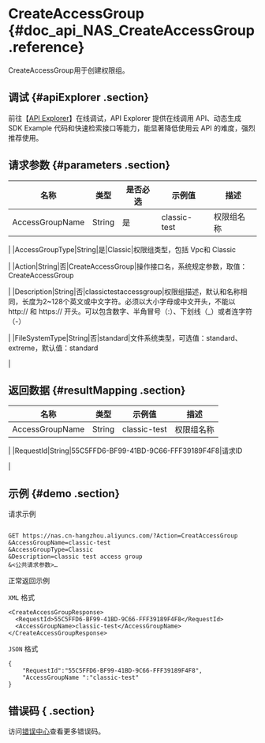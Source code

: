 # CreateAccessGroup {#doc_api_NAS_CreateAccessGroup .reference}

CreateAccessGroup用于创建权限组。

## 调试 {#apiExplorer .section}

前往【[API Explorer](https://api.aliyun.com/#product=NAS&api=CreateAccessGroup)】在线调试，API Explorer 提供在线调用 API、动态生成 SDK Example 代码和快速检索接口等能力，能显著降低使用云 API 的难度，强烈推荐使用。

## 请求参数 {#parameters .section}

|名称|类型|是否必选|示例值|描述|
|--|--|----|---|--|
|AccessGroupName|String|是|classic-test|权限组名称

 |
|AccessGroupType|String|是|Classic|权限组类型，包括 Vpc和 Classic

 |
|Action|String|否|CreateAccessGroup|操作接口名，系统规定参数，取值：CreateAccessGroup

 |
|Description|String|否|classictestaccessgroup|权限组描述，默认和名称相同，长度为2~128个英文或中文字符。必须以大小字母或中文开头，不能以 http:// 和 https:// 开头。可以包含数字、半角冒号（:）、下划线（\_）或者连字符（-）

 |
|FileSystemType|String|否|standard|文件系统类型，可选值：standard、extreme，默认值：standard

 |

## 返回数据 {#resultMapping .section}

|名称|类型|示例值|描述|
|--|--|---|--|
|AccessGroupName|String|classic-test|权限组名称

 |
|RequestId|String|55C5FFD6-BF99-41BD-9C66-FFF39189F4F8|请求ID

 |

## 示例 {#demo .section}

请求示例

``` {#request_demo}

GET https://nas.cn-hangzhou.aliyuncs.com/?Action=CreatAccessGroup
&AccessGroupName=classic-test
&AccessGroupType=Classic
&Description=classic test access group
&<公共请求参数>…

```

正常返回示例

`XML` 格式

``` {#xml_return_success_demo}
<CreateAccessGroupResponse>
  <RequestId>55C5FFD6-BF99-41BD-9C66-FFF39189F4F8</RequestId>
  <AccessGroupName>classic-test</AccessGroupName>
</CreateAccessGroupResponse>

```

`JSON` 格式

``` {#json_return_success_demo}
{
	"RequestId":"55C5FFD6-BF99-41BD-9C66-FFF39189F4F8",
	"AccessGroupName ":"classic-test"
}
```

## 错误码 { .section}

访问[错误中心](https://error-center.aliyun.com/status/product/NAS)查看更多错误码。

